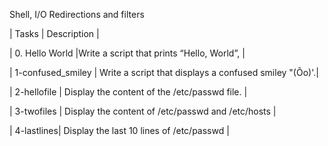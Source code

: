 Shell, I/O Redirections and filters

| Tasks            | Description |

| 0. Hello World |Write a script that prints “Hello, World”, |

| 1-confused_smiley | Write a script that displays a confused smiley "(Ôo)'.|

| 2-hellofile | Display the content of the /etc/passwd file.  |

| 3-twofiles | Display the content of /etc/passwd and /etc/hosts |

| 4-lastlines| Display the last 10 lines of /etc/passwd |
